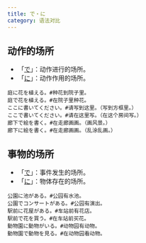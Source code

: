 ```yaml
---
title: で・に
category: 语法对比
---
```


## 动作的场所

- 「[で](de#动作进行的场所)」：动作进行的场所。
- 「[に](ni#动作作用的场所)」：动作作用的场所。

```example
庭に花を植える。#种花到院子里。
庭で花を植える。#在院子里种花。
ここに書いてください。#请写到这里。（写到方框里。）
ここで書いてください。#请在这里写。（在这个房间写。）
廊下で絵を書く。#在走廊画画。（画风景。）
廊下に絵を書く。#在走廊画画。（乱涂乱画。）
```

## 事物的场所

- 「[で](de#事件发生的场所)」：事件发生的场所。
- 「[に](ni#物体存在的场所)」：物体存在的场所。

```example
公園に池がある。#公园有水池。
公園でコンサートがある。#公园有演出。
駅前に花屋がある。#车站前有花店。
駅前で花を買う。#在车站前买花。
動物園に動物がいる。#动物园有动物。
動物園で動物を見る。#在动物园看动物。
```
